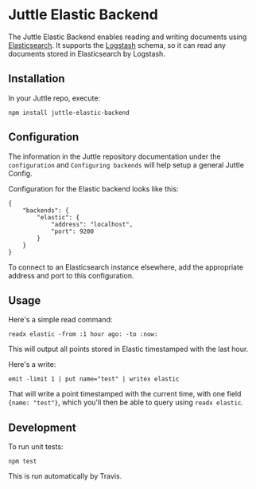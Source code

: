 # Juttle Elastic Backend

The Juttle Elastic Backend enables reading and writing documents using [Elasticsearch](https://www.elastic.co/products/elasticsearch). It supports the [Logstash](https://www.elastic.co/products/logstash) schema, so it can read any documents stored in Elasticsearch by Logstash.

## Installation

In your Juttle repo, execute:
```
npm install juttle-elastic-backend
```

## Configuration

The information in the Juttle repository documentation under the `configuration` and `Configuring backends` will help setup a general Juttle Config.

Configuration for the Elastic backend looks like this:
```
{
    "backends": {
        "elastic": {
            "address": "localhost",
            "port": 9200
        }
    }
}
```

To connect to an Elasticsearch instance elsewhere, add the appropriate address and port to this configuration.

## Usage

Here's a simple read command:
```
readx elastic -from :1 hour ago: -to :now:
```

This will output all points stored in Elastic timestamped with the last hour.

Here's a write:
```
emit -limit 1 | put name="test" | writex elastic
```

That will write a point timestamped with the current time, with one field `{name: "test"}`, which you'll then be able to query using `readx elastic`.

## Development

To run unit tests:
```
npm test
```

This is run automatically by Travis.
